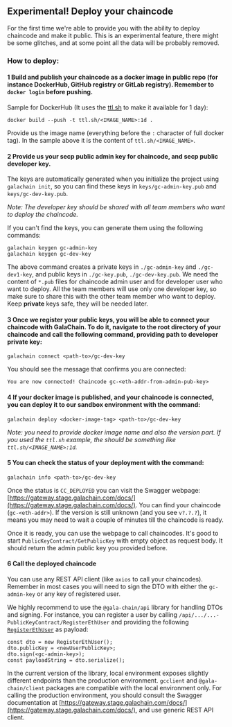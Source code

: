 ## Experimental! Deploy your chaincode

For the first time we're able to provide you with the ability to deploy chaincode and make it public. This is an experimental feature, there might be some glitches, and at some point all the data will be probably removed.

### How to deploy:

#### 1 Build and publish your chaincode as a docker image in public repo (for instance DockerHub, GitHub registry or GitLab registry). Remember to `docker login` before pushing.

   Sample for DockerHub (It uses the [ttl.sh](https://github.com/replicatedhq/ttl.sh) to make it available for 1 day):

   ````
   docker build --push -t ttl.sh/<IMAGE_NAME>:1d .
   ````

   Provide us the image name (everything before the `:` character of full docker tag). In the sample above it is the content of `ttl.sh/<IMAGE_NAME>`.

#### 2 Provide us your secp **public admin** key for chaincode, and secp **public developer** key.

   The keys are automatically generated when you initialize the project using `galachain init`, so you can find these keys in `keys/gc-admin-key.pub` and `keys/gc-dev-key.pub`.

   _Note: The developer key should be shared with all team members who want to deploy the chaincode._
   
   If you can't find the keys, you can generate them using the following commands:

   ```
   galachain keygen gc-admin-key
   galachain keygen gc-dev-key
   ```

   The above command creates a private keys in `./gc-admin-key` and `./gc-dev1-key`, and public keys in `./gc-key.pub`, `./gc-dev-key.pub`.  We need the content of `*.pub` files for chaincode admin user and for developer user who want to deploy. All the team members will use only one developer key, so make sure to share this with the other team member who want to deploy. Keep **private** keys safe, they will be needed later.

#### 3 Once we register your public keys, you will be able to connect your chaincode with GalaChain. To do it, navigate to the root directory of your chaincode and call the following command, providing path to developer private key:

   ```
   galachain connect <path-to>/gc-dev-key
   ```

   You should see the message that confirms you are connected:

   ```
   You are now connected! Chaincode gc-<eth-addr-from-admin-pub-key>
   ```

#### 4 If your docker image is published, and your chaincode is connected, you can deploy it to our sandbox environment with the command:

   ```
   galachain deploy <docker-image-tag> <path-to>/gc-dev-key
   ```

   _Note: you need to provide docker image name and also the version part. If you used the `ttl.sh` example, the <docker-image-tag> should be something like `ttl.sh/<IMAGE_NAME>:1d`._

#### 5 You can check the status of your deployment with the command:

   ```
   galachain info <path-to>/gc-dev-key
   ```

   Once the status is `CC_DEPLOYED` you can visit the Swagger webpage: [https://gateway.stage.galachain.com/docs/](https://gateway.stage.galachain.com/docs/). You can find your chaincode (`gc-<eth-addr>`). If the version is still unknown (and you see `v?.?.?`), it means you may need to wait a couple of minutes till the chaincode is ready.

   Once it is ready, you can use the webpage to call chaincodes. It's good to start `PublicKeyContract/GetPublicKey` with empty object as request body. It should return the admin public key you provided before.

#### 6 Call the deployed chaincode

   You can use any REST API client (like `axios` to call your chaincodes). Remember in most cases you will need to sign the DTO with either the `gc-admin-key` or any key of registered user.
   
   We highly recommend to use the `@gala-chain/api` library for handling DTOs and signing. For instance, you can register a user by calling `/api/.../...-PublicKeyContract/RegisterEthUser` and providing the following [`RegisterEthUser`](https://galahackathon.com/latest/chain-api-docs/classes/RegisterEthUserDto/) as payload:
   ```
   const dto = new RegisterEthUser();
   dto.publicKey = <newUserPublicKey>;
   dto.sign(<gc-admin-key>);
   const payloadString = dto.serialize();
   ```
   
   In the current version of the library, local environment exposes slightly different endpoints than the production environment.
   `gcclient` and `@gala-chain/client` packages are compatible with the local environment only.
   For calling the production environment, you should consult the Swagger documentation at [https://gateway.stage.galachain.com/docs/](https://gateway.stage.galachain.com/docs/), and use generic REST API client.